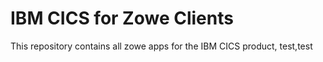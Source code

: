 # IBM CICS for Zowe Clients

This repository contains all zowe apps for the IBM CICS product, test,test 